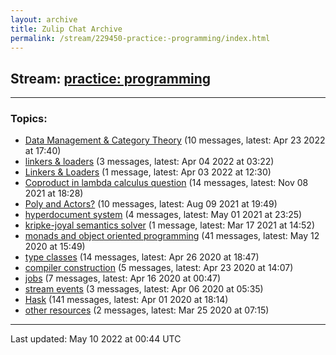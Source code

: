 ```yaml
---
layout: archive
title: Zulip Chat Archive
permalink: /stream/229450-practice:-programming/index.html
---
```


## Stream: [practice: programming](https://mattecapu.github.io/ct-zulip-archive/stream/229450-practice:-programming/index.html)
---

### Topics:

* [Data Management & Category Theory](topic/topic_Data.20Management.20.26.20Category.20Theory.html) (10 messages, latest: Apr 23 2022 at 17:40)
* [linkers & loaders](topic/topic_linkers.20.26.20loaders.html) (3 messages, latest: Apr 04 2022 at 03:22)
* [Linkers & Loaders](topic/topic_Linkers.20.26.20Loaders.html) (1 message, latest: Apr 03 2022 at 12:30)
* [Coproduct in lambda calculus question](topic/topic_Coproduct.20in.20lambda.20calculus.20question.html) (14 messages, latest: Nov 08 2021 at 18:28)
* [Poly and Actors?](topic/topic_Poly.20and.20Actors.3F.html) (10 messages, latest: Aug 09 2021 at 19:49)
* [hyperdocument system](topic/topic_hyperdocument.20system.html) (4 messages, latest: May 01 2021 at 23:25)
* [kripke-joyal semantics solver](topic/topic_kripke-joyal.20semantics.20solver.html) (1 message, latest: Mar 17 2021 at 14:52)
* [monads and object oriented programming](topic/topic_monads.20and.20object.20oriented.20programming.html) (41 messages, latest: May 12 2020 at 15:49)
* [type classes](topic/topic_type.20classes.html) (14 messages, latest: Apr 26 2020 at 18:47)
* [compiler construction](topic/topic_compiler.20construction.html) (5 messages, latest: Apr 23 2020 at 14:07)
* [jobs](topic/topic_jobs.html) (7 messages, latest: Apr 16 2020 at 00:47)
* [stream events](topic/topic_stream.20events.html) (3 messages, latest: Apr 06 2020 at 05:35)
* [Hask](topic/topic_Hask.html) (141 messages, latest: Apr 01 2020 at 18:14)
* [other resources](topic/topic_other.20resources.html) (2 messages, latest: Mar 25 2020 at 07:15)

<hr><p>Last updated: May 10 2022 at 00:44 UTC</p>